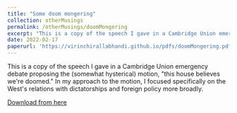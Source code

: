 ```yaml
---
title: "Some doom mongering"
collection: otherMusings
permalink: /otherMusings/doomMongering
excerpt: "This is a copy of the speech I gave in a Cambridge Union emergency debate proposing the (somewhat hysterical) motion, 'this house believes we're doomed.'"
date: 2022-02-17 
paperurl: 'https://virinchirallabhandi.github.io/pdfs/doomMongering.pdf'
---
```

This is a copy of the speech I gave in a Cambridge Union emergency debate proposing the (somewhat hysterical) motion, "this house believes we're doomed." In my approach to the motion, I focused specifically on the West's relations with dictatorships and foreign policy more broadly.

[Download from here](http://virinchirallabhandi.github.io/pdfs/doomMongering.pdf)
